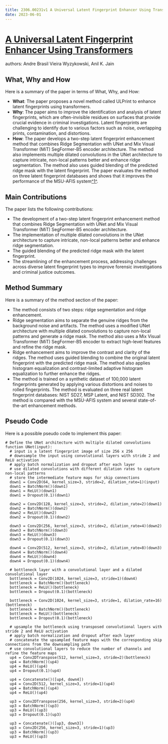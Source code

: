 ```yaml
---
title: 2306.00231v1 A Universal Latent Fingerprint Enhancer Using Transformers
date: 2023-06-01
---
```


# [A Universal Latent Fingerprint Enhancer Using Transformers](http://arxiv.org/abs/2306.00231v1)

authors: Andre Brasil Vieira Wyzykowski, Anil K. Jain


## What, Why and How

[1]: https://arxiv.org/pdf/2306.00231 "A U L F E U T - arXiv.org"
[2]: https://arxiv.org/abs/2306.00039 "[2306.00039] Sensing and control scheme for the inteferometer ..."
[3]: http://export.arxiv.org/abs/2306.00231 "[2306.00231] A Universal Latent Fingerprint Enhancer Using Transformers"

Here is a summary of the paper in terms of What, Why, and How:

- **What**: The paper proposes a novel method called ULPrint to enhance latent fingerprints using transformers.
- **Why**: The paper aims to improve the identification and analysis of latent fingerprints, which are often-invisible residues on surfaces that provide crucial evidence in criminal investigations. Latent fingerprints are challenging to identify due to various factors such as noise, overlapping prints, contamination, and distortions.
- **How**: The paper develops a two-step latent fingerprint enhancement method that combines Ridge Segmentation with UNet and Mix Visual Transformer (MiT) SegFormer-B5 encoder architecture. The method also implements multiple dilated convolutions in the UNet architecture to capture intricate, non-local patterns better and enhance ridge segmentation. The method also uses guided blending of the predicted ridge mask with the latent fingerprint. The paper evaluates the method on three latent fingerprint databases and shows that it improves the performance of the MSU-AFIS system[^1^][1].

## Main Contributions

The paper lists the following contributions:

- The development of a two-step latent fingerprint enhancement method that combines Ridge Segmentation with UNet and Mix Visual Transformer (MiT) SegFormer-B5 encoder architecture.
- The implementation of multiple dilated convolutions in the UNet architecture to capture intricate, non-local patterns better and enhance ridge segmentation.
- The guided blending of the predicted ridge mask with the latent fingerprint.
- The streamlining of the enhancement process, addressing challenges across diverse latent fingerprint types to improve forensic investigations and criminal justice outcomes.

## Method Summary

[1]: https://arxiv.org/pdf/2302.00231v1.pdf "arXiv:2302.00231v1 [math.FA] 1 Feb 2023"
[2]: https://arxiv.org/ "arXiv.org e-Print archive"
[3]: http://export.arxiv.org/abs/2304.00231v1 "[2304.00231v1] Using Overlap Weights to Address Extreme Propensity ..."

Here is a summary of the method section of the paper:

- The method consists of two steps: ridge segmentation and ridge enhancement.
- Ridge segmentation aims to separate the genuine ridges from the background noise and artifacts. The method uses a modified UNet architecture with multiple dilated convolutions to capture non-local patterns and generate a ridge mask. The method also uses a Mix Visual Transformer (MiT) SegFormer-B5 encoder to extract high-level features and refine the ridge mask.
- Ridge enhancement aims to improve the contrast and clarity of the ridges. The method uses guided blending to combine the original latent fingerprint with the predicted ridge mask. The method also applies histogram equalization and contrast-limited adaptive histogram equalization to further enhance the ridges.
- The method is trained on a synthetic dataset of 100,000 latent fingerprints generated by applying various distortions and noises to rolled fingerprints. The method is evaluated on three real latent fingerprint databases: NIST SD27, MSP Latent, and NIST SD302. The method is compared with the MSU-AFIS system and several state-of-the-art enhancement methods.

## Pseudo Code

Here is a possible pseudo code to implement this paper:

```
# Define the UNet architecture with multiple dilated convolutions
function UNet(input):
  # input is a latent fingerprint image of size 256 x 256
  # downsample the input using convolutional layers with stride 2 and ReLU activation
  # apply batch normalization and dropout after each layer
  # use dilated convolutions with different dilation rates to capture non-local patterns
  # store the intermediate feature maps for skip connections
  down1 = Conv2D(64, kernel_size=3, stride=2, dilation_rate=1)(input)
  down1 = BatchNorm()(down1)
  down1 = ReLU()(down1)
  down1 = Dropout(0.1)(down1)
  
  down2 = Conv2D(128, kernel_size=3, stride=2, dilation_rate=2)(down1)
  down2 = BatchNorm()(down2)
  down2 = ReLU()(down2)
  down2 = Dropout(0.1)(down2)

  down3 = Conv2D(256, kernel_size=3, stride=2, dilation_rate=4)(down2)
  down3 = BatchNorm()(down3)
  down3 = ReLU()(down3)
  down3 = Dropout(0.1)(down3)

  down4 = Conv2D(512, kernel_size=3, stride=2, dilation_rate=8)(down3)
  down4 = BatchNorm()(down4)
  down4 = ReLU()(down4)
  down4 = Dropout(0.1)(down4)

  # bottleneck layer with a convolutional layer and a dilated convolutional layer
  bottleneck = Conv2D(1024, kernel_size=3, stride=1)(down4)
  bottleneck = BatchNorm()(bottleneck)
  bottleneck = ReLU()(bottleneck)
  bottleneck = Dropout(0.1)(bottleneck)

  bottleneck = Conv2D(1024, kernel_size=3, stride=1, dilation_rate=16)(bottleneck)
  bottleneck = BatchNorm()(bottleneck)
  bottleneck = ReLU()(bottleneck)
  bottleneck = Dropout(0.1)(bottleneck)

  # upsample the bottleneck using transposed convolutional layers with stride 2 and ReLU activation
  # apply batch normalization and dropout after each layer
  # concatenate the upsampled feature maps with the corresponding skip connections from the downsampling path
  # use convolutional layers to reduce the number of channels and refine the feature maps
  up4 = Conv2DTranspose(512, kernel_size=3, stride=2)(bottleneck)
  up4 = BatchNorm()(up4)
  up4 = ReLU()(up4)
  up4 = Dropout(0.1)(up4)

  up4 = Concatenate()([up4, down4])
  up4 = Conv2D(512, kernel_size=3, stride=1)(up4)
  up4 = BatchNorm()(up4)
  up4 = ReLU()(up4)

  up3 = Conv2DTranspose(256, kernel_size=3, stride=2)(up4)
  up3 = BatchNorm()(up3)
  up3 = ReLU()(up3)
  up3 = Dropout(0.1)(up3)

  up3 = Concatenate()([up3, down3])
  up3 = Conv2D(256, kernel_size=3, stride=1)(up3)
  up3 = BatchNorm()(up3)
  up3 = ReLU()(up3)
  
```